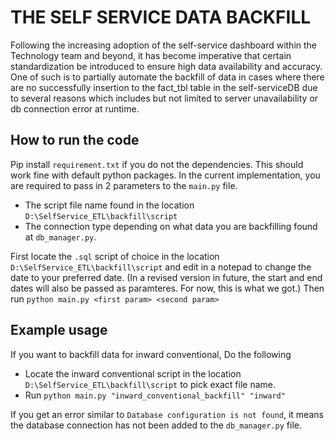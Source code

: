 # THE SELF SERVICE DATA BACKFILL 
Following the increasing adoption of the self-service dashboard within the Technology team and beyond, it has become imperative that certain standardization be introduced to ensure high data availability and accuracy. One of such is to partially automate the backfill of data in cases where there are no successfully insertion to the fact_tbl table in the self-serviceDB due to several reasons which includes but not limited to server unavailability or db connection error at runtime.

## How to run the code
Pip install `requirement.txt` if you do not the dependencies. This should work fine with default python packages.
In the current implementation, you are required to pass in 2 parameters to the `main.py` file.
   - The script file name found in the location `D:\SelfService_ETL\backfill\script`
   - The connection type depending on what data you are backfilling found at `db_manager.py`.

First locate the `.sql` script of choice in the location `D:\SelfService_ETL\backfill\script` and edit in a notepad to change the date to your preferred date. (In a revised version in future, the start and end dates will also be passed as paramteres. For now, this is what we got.)
Then run `python main.py <first param> <second param>`

## Example usage
If you want to backfill data for inward conventional, Do the following
   - Locate the inward conventional script in the location `D:\SelfService_ETL\backfill\script` to pick exact file name.
   - Run `python main.py "inward_conventional_backfill" "inward"`

If you get an error similar to `Database configuration is not found`, it means the database connection has not been added to the `db_manager.py` file.





